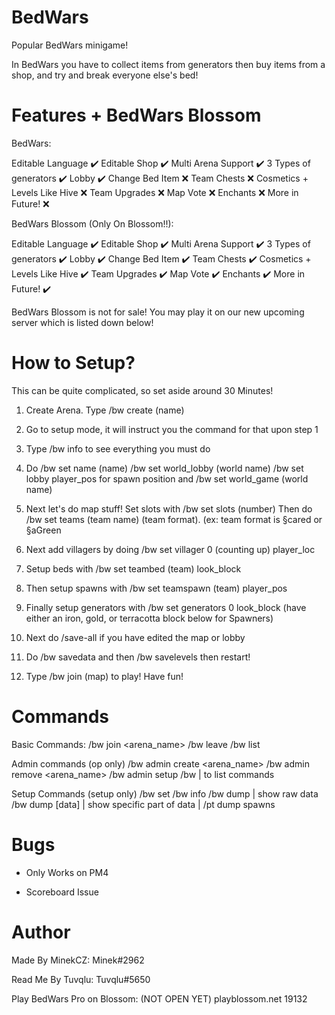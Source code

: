 # BedWars
Popular BedWars minigame! 

In BedWars you have to collect items from generators then buy items from a shop, and try and break everyone else's bed!

# Features + BedWars Blossom

BedWars:

Editable Language ✔️
Editable Shop ✔️
Multi Arena Support ✔️
3 Types of generators ✔️
Lobby ✔️
Change Bed Item ❌
Team Chests ❌
Cosmetics + Levels Like Hive ❌
Team Upgrades ❌
Map Vote ❌
Enchants ❌
More in Future! ❌

BedWars Blossom (Only On Blossom!!):

Editable Language ✔️
Editable Shop ✔️
Multi Arena Support ✔️
3 Types of generators ✔️
Lobby ✔️
Change Bed Item ✔️
Team Chests ✔️
Cosmetics + Levels Like Hive ✔️
Team Upgrades ✔️
Map Vote ✔️
Enchants ✔️
More in Future! ✔️

BedWars Blossom is not for sale! You may play it on our new upcoming server which is listed down below!


# How to Setup?

This can be quite complicated, so set aside around 30 Minutes!

1. Create Arena. Type /bw create (name)

2. Go to setup mode, it will instruct you the command for that upon step 1

3. Type /bw info to see everything you must do

4. Do /bw set name (name) /bw set world_lobby (world name) /bw set lobby player_pos for spawn position and /bw set world_game (world name)

5. Next let's do map stuff! Set slots with /bw set slots (number)
Then do /bw set teams (team name) (team format). (ex: team format is §cared or §aGreen

6. Next add villagers by doing /bw set villager 0 (counting up) player_loc

7. Setup beds with /bw set teambed (team) look_block

8. Then setup spawns with /bw set teamspawn (team) player_pos

9. Finally setup generators with /bw set generators 0 look_block (have either an iron, gold, or terracotta block below for Spawners)

10. Next do /save-all if you have edited the map or lobby

11. Do /bw savedata and then /bw savelevels then restart!

12. Type /bw join (map) to play! Have fun!

# Commands 

Basic Commands:
/bw join <arena_name>
/bw leave
/bw list

Admin commands (op only)
/bw admin create <arena_name>
/bw admin remove <arena_name>
/bw admin setup
/bw | to list commands

Setup Commands (setup only)
/bw set
/bw info
/bw dump | show raw data
/bw dump [data] | show specific part of data | /pt dump spawns

# Bugs

- Only Works on PM4

- Scoreboard Issue

# Author

Made By MinekCZ: Minek#2962

Read Me By Tuvqlu: Tuvqlu#5650

Play BedWars Pro on Blossom: (NOT OPEN YET) playblossom.net 19132
